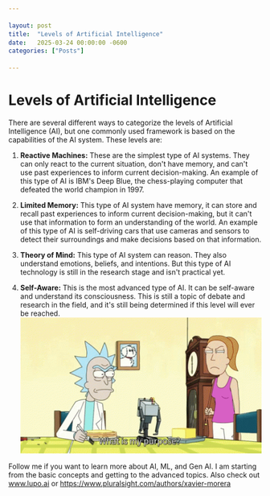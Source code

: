 ```yaml
---

layout: post
title:  "Levels of Artificial Intelligence"
date:   2025-03-24 00:00:00 -0600
categories: ["Posts"] 

---
```


# Levels of Artificial Intelligence

There are several different ways to categorize the levels of Artificial Intelligence (AI), but one commonly used framework is based on the capabilities of the AI system. These levels are:

1. **Reactive Machines:** These are the simplest type of AI systems. They can only react to the current situation, don't have memory, and can't use past experiences to inform current decision-making. An example of this type of AI is IBM's Deep Blue, the chess-playing computer that defeated the world champion in 1997.

2. **Limited Memory:** This type of AI system have memory, it can store and recall past experiences to inform current decision-making, but it can't use that information to form an understanding of the world. An example of this type of AI is self-driving cars that use cameras and sensors to detect their surroundings and make decisions based on that information.

3. **Theory of Mind:** This type of AI system can reason. They also understand emotions, beliefs, and intentions. But this type of AI technology is still in the research stage and isn't practical yet.

4. **Self-Aware:** This is the most advanced type of AI. It can be self-aware and understand its consciousness. This is still a topic of debate and research in the field, and it's still being determined if this level will ever be reached.
![self aware butter passing robot](/images/2025/self-aware-butter-passing-robot.gif)

Follow me if you want to learn more about AI, ML, and Gen AI. I am starting from the basic concepts and getting to the advanced topics. Also check out www.lupo.ai or https://www.pluralsight.com/authors/xavier-morera 